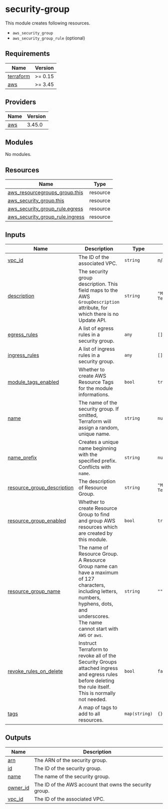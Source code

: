 # security-group

This module creates following resources.

-   `aws_security_group`
-   `aws_security_group_rule` (optional)

<!-- BEGINNING OF PRE-COMMIT-TERRAFORM DOCS HOOK -->

## Requirements

| Name                                                                     | Version |
| ------------------------------------------------------------------------ | ------- |
| <a name="requirement_terraform"></a> [terraform](#requirement_terraform) | >= 0.15 |
| <a name="requirement_aws"></a> [aws](#requirement_aws)                   | >= 3.45 |

## Providers

| Name                                             | Version |
| ------------------------------------------------ | ------- |
| <a name="provider_aws"></a> [aws](#provider_aws) | 3.45.0  |

## Modules

No modules.

## Resources

| Name                                                                                                                               | Type     |
| ---------------------------------------------------------------------------------------------------------------------------------- | -------- |
| [aws_resourcegroups_group.this](https://registry.terraform.io/providers/hashicorp/aws/latest/docs/resources/resourcegroups_group)  | resource |
| [aws_security_group.this](https://registry.terraform.io/providers/hashicorp/aws/latest/docs/resources/security_group)              | resource |
| [aws_security_group_rule.egress](https://registry.terraform.io/providers/hashicorp/aws/latest/docs/resources/security_group_rule)  | resource |
| [aws_security_group_rule.ingress](https://registry.terraform.io/providers/hashicorp/aws/latest/docs/resources/security_group_rule) | resource |

## Inputs

| Name                                                                                                            | Description                                                                                                                                                                                    | Type          | Default                   | Required |
| --------------------------------------------------------------------------------------------------------------- | ---------------------------------------------------------------------------------------------------------------------------------------------------------------------------------------------- | ------------- | ------------------------- | :------: |
| <a name="input_vpc_id"></a> [vpc_id](#input_vpc_id)                                                             | The ID of the associated VPC.                                                                                                                                                                  | `string`      | n/a                       |   yes    |
| <a name="input_description"></a> [description](#input_description)                                              | The security group description. This field maps to the AWS `GroupDescription` attribute, for which there is no Update API.                                                                     | `string`      | `"Managed by Terraform."` |    no    |
| <a name="input_egress_rules"></a> [egress_rules](#input_egress_rules)                                           | A list of egress rules in a security group.                                                                                                                                                    | `any`         | `[]`                      |    no    |
| <a name="input_ingress_rules"></a> [ingress_rules](#input_ingress_rules)                                        | A list of ingress rules in a security group.                                                                                                                                                   | `any`         | `[]`                      |    no    |
| <a name="input_module_tags_enabled"></a> [module_tags_enabled](#input_module_tags_enabled)                      | Whether to create AWS Resource Tags for the module informations.                                                                                                                               | `bool`        | `true`                    |    no    |
| <a name="input_name"></a> [name](#input_name)                                                                   | The name of the security group. If omitted, Terraform will assign a random, unique name.                                                                                                       | `string`      | `null`                    |    no    |
| <a name="input_name_prefix"></a> [name_prefix](#input_name_prefix)                                              | Creates a unique name beginning with the specified prefix. Conflicts with `name`.                                                                                                              | `string`      | `null`                    |    no    |
| <a name="input_resource_group_description"></a> [resource_group_description](#input_resource_group_description) | The description of Resource Group.                                                                                                                                                             | `string`      | `"Managed by Terraform."` |    no    |
| <a name="input_resource_group_enabled"></a> [resource_group_enabled](#input_resource_group_enabled)             | Whether to create Resource Group to find and group AWS resources which are created by this module.                                                                                             | `bool`        | `true`                    |    no    |
| <a name="input_resource_group_name"></a> [resource_group_name](#input_resource_group_name)                      | The name of Resource Group. A Resource Group name can have a maximum of 127 characters, including letters, numbers, hyphens, dots, and underscores. The name cannot start with `AWS` or `aws`. | `string`      | `""`                      |    no    |
| <a name="input_revoke_rules_on_delete"></a> [revoke_rules_on_delete](#input_revoke_rules_on_delete)             | Instruct Terraform to revoke all of the Security Groups attached ingress and egress rules before deleting the rule itself. This is normally not needed.                                        | `bool`        | `false`                   |    no    |
| <a name="input_tags"></a> [tags](#input_tags)                                                                   | A map of tags to add to all resources.                                                                                                                                                         | `map(string)` | `{}`                      |    no    |

## Outputs

| Name                                                        | Description                                             |
| ----------------------------------------------------------- | ------------------------------------------------------- |
| <a name="output_arn"></a> [arn](#output_arn)                | The ARN of the security group.                          |
| <a name="output_id"></a> [id](#output_id)                   | The ID of the security group.                           |
| <a name="output_name"></a> [name](#output_name)             | The name of the security group.                         |
| <a name="output_owner_id"></a> [owner_id](#output_owner_id) | The ID of the AWS account that owns the security group. |
| <a name="output_vpc_id"></a> [vpc_id](#output_vpc_id)       | The ID of the associated VPC.                           |

<!-- END OF PRE-COMMIT-TERRAFORM DOCS HOOK -->
